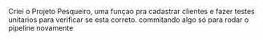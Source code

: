 Criei o Projeto Pesqueiro, uma funçao pra cadastrar clientes e fazer testes unitarios para verificar se esta correto.
commitando algo só para rodar o pipeline novamente


